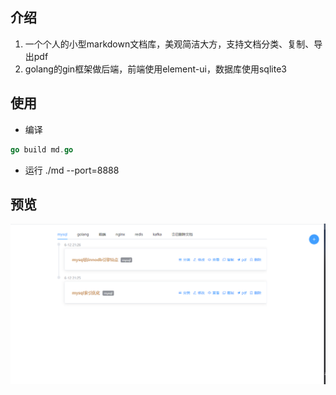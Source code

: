 ## 介绍
1. 一个个人的小型markdown文档库，美观简洁大方，支持文档分类、复制、导出pdf
2. golang的gin框架做后端，前端使用element-ui，数据库使用sqlite3
## 使用
- 编译
```go
go build md.go
```
- 运行
./md --port=8888

## 预览
![preview](./image/preview.png)

